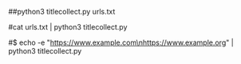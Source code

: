 ##python3 titlecollect.py urls.txt

#cat urls.txt | python3 titlecollect.py

#$ echo -e "https://www.example.com\nhttps://www.example.org" | python3 titlecollect.py
